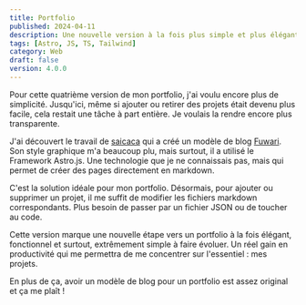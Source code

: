 ```yaml
---
title: Portfolio
published: 2024-04-11
description: Une nouvelle version à la fois plus simple et plus élégante
tags: [Astro, JS, TS, Tailwind]
category: Web
draft: false
version: 4.0.0
---
```


Pour cette quatrième version de mon portfolio, j'ai voulu encore plus de simplicité. Jusqu'ici, même si ajouter ou retirer des projets était devenu plus facile, cela restait une tâche à part entière. Je voulais la rendre encore plus transparente.

J'ai découvert le travail de [saicaca](https://github.com/saicaca) qui a créé un modèle de blog [Fuwari](https://github.com/saicaca/fuwari). Son style graphique m'a beaucoup plu, mais surtout, il a utilisé le Framework Astro.js. Une technologie que je ne connaissais pas, mais qui permet de créer des pages directement en markdown.

C'est la solution idéale pour mon portfolio. Désormais, pour ajouter ou supprimer un projet, il me suffit de modifier les fichiers markdown correspondants. Plus besoin de passer par un fichier JSON ou de toucher au code.

Cette version marque une nouvelle étape vers un portfolio à la fois élégant, fonctionnel et surtout, extrêmement simple à faire évoluer. Un réel gain en productivité qui me permettra de me concentrer sur l'essentiel : mes projets.

En plus de ça, avoir un modèle de blog pour un portfolio est assez original et ça me plaît !
